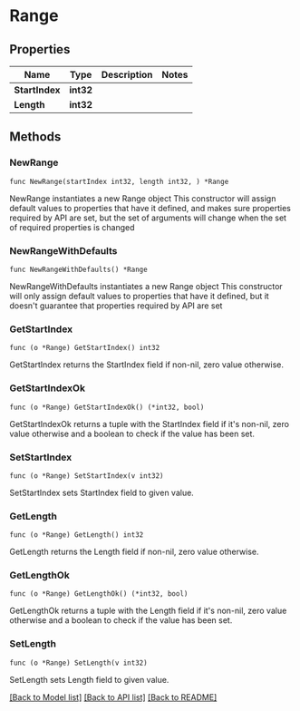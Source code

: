 # Range

## Properties

Name | Type | Description | Notes
------------ | ------------- | ------------- | -------------
**StartIndex** | **int32** |  | 
**Length** | **int32** |  | 

## Methods

### NewRange

`func NewRange(startIndex int32, length int32, ) *Range`

NewRange instantiates a new Range object
This constructor will assign default values to properties that have it defined,
and makes sure properties required by API are set, but the set of arguments
will change when the set of required properties is changed

### NewRangeWithDefaults

`func NewRangeWithDefaults() *Range`

NewRangeWithDefaults instantiates a new Range object
This constructor will only assign default values to properties that have it defined,
but it doesn't guarantee that properties required by API are set

### GetStartIndex

`func (o *Range) GetStartIndex() int32`

GetStartIndex returns the StartIndex field if non-nil, zero value otherwise.

### GetStartIndexOk

`func (o *Range) GetStartIndexOk() (*int32, bool)`

GetStartIndexOk returns a tuple with the StartIndex field if it's non-nil, zero value otherwise
and a boolean to check if the value has been set.

### SetStartIndex

`func (o *Range) SetStartIndex(v int32)`

SetStartIndex sets StartIndex field to given value.


### GetLength

`func (o *Range) GetLength() int32`

GetLength returns the Length field if non-nil, zero value otherwise.

### GetLengthOk

`func (o *Range) GetLengthOk() (*int32, bool)`

GetLengthOk returns a tuple with the Length field if it's non-nil, zero value otherwise
and a boolean to check if the value has been set.

### SetLength

`func (o *Range) SetLength(v int32)`

SetLength sets Length field to given value.



[[Back to Model list]](../README.md#documentation-for-models) [[Back to API list]](../README.md#documentation-for-api-endpoints) [[Back to README]](../README.md)


